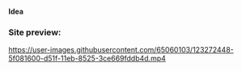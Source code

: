#### Idea


### Site preview:



https://user-images.githubusercontent.com/65060103/123272448-5f081600-d51f-11eb-8525-3ce669fddb4d.mp4





